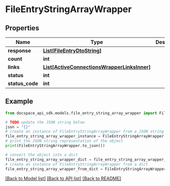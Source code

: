 # FileEntryStringArrayWrapper

## Properties

Name | Type | Description | Notes
------------ | ------------- | ------------- | -------------
**response** | [**List[FileEntryDtoString]**](FileEntryDtoString.md) |  | [optional] 
**count** | **int** |  | [optional] 
**links** | [**List[ActiveConnectionsWrapperLinksInner]**](ActiveConnectionsWrapperLinksInner.md) |  | [optional] 
**status** | **int** |  | [optional] 
**status_code** | **int** |  | [optional] 

## Example

```python
from docspace_api_sdk.models.file_entry_string_array_wrapper import FileEntryStringArrayWrapper

# TODO update the JSON string below
json = "{}"
# create an instance of FileEntryStringArrayWrapper from a JSON string
file_entry_string_array_wrapper_instance = FileEntryStringArrayWrapper.from_json(json)
# print the JSON string representation of the object
print(FileEntryStringArrayWrapper.to_json())

# convert the object into a dict
file_entry_string_array_wrapper_dict = file_entry_string_array_wrapper_instance.to_dict()
# create an instance of FileEntryStringArrayWrapper from a dict
file_entry_string_array_wrapper_from_dict = FileEntryStringArrayWrapper.from_dict(file_entry_string_array_wrapper_dict)
```
[[Back to Model list]](../README.md#documentation-for-models) [[Back to API list]](../README.md#documentation-for-api-endpoints) [[Back to README]](../README.md)


